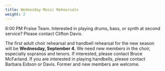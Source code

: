 ```yaml
---
title: Wednesday Music Rehearsals
weight: 2
---
```


6:00 PM Praise Team. Interested in playing drums, bass, or synth at second service? Please contact Clifton Davis.


The first adult choir rehearsal and handbell rehearsal for the new season will be **Wednesday, September 4**. We need new members in the choir, especially sopranos and tenors. If interested, please contact Bruce McFarland. If you are interested in playing handbells, please contact Barbara Eidson or Davis. Former and new members are welcome.